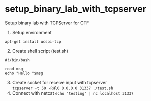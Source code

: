 # setup_binary_lab_with_tcpserver  
Setup binary lab with TCPServer for CTF  
1. Setup environment  
```
apt-get install ucspi-tcp
```  
2. Create shell script (test.sh)  
```
#!/bin/bash

read msg 
echo "Hello "$msg
```  
3. Create socket for receive input with tcpserver  
`tcpserver -t 50 -RHl0 0.0.0.0 31337 ./test.sh `
4. Connect with netcat
`echo "testing" | nc localhost 31337`  
